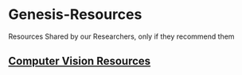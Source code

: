 # Genesis-Resources

Resources Shared by our Researchers, only if they recommend them 

## [Computer Vision Resources](./Computer-Vision)

